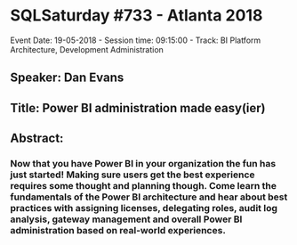 # SQLSaturday #733 - Atlanta 2018
Event Date: 19-05-2018 - Session time: 09:15:00 - Track: BI Platform Architecture, Development  Administration
## Speaker: Dan Evans
## Title: Power BI administration made easy(ier)
## Abstract:
### Now that you have Power BI in your organization the fun has just started!   Making sure users get the best experience requires some thought and planning though.   Come learn the fundamentals of the Power BI architecture and hear about best practices with assigning licenses, delegating roles, audit log analysis, gateway management and overall Power BI administration based on real-world experiences.
